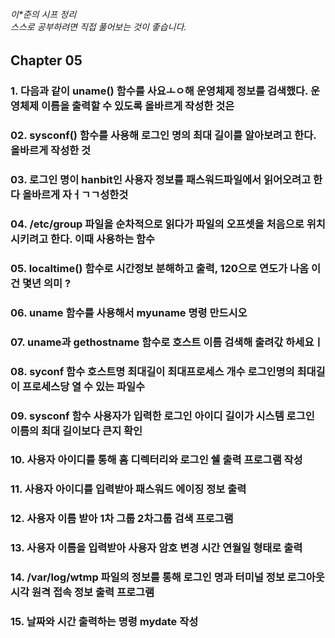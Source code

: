 ###### 이*준의 시프 정리 <br> 스스로 공부하려면 직접 풀어보는 것이 좋습니다.

## Chapter 05

### 1. 다음과 같이 uname()  함수를 사요ㅗㅇ해 운영체제 정보를 검색했다. 운영체제 이름을 출력할 수 있도록 올바르게 작성한 것은

### 02. sysconf() 함수를 사용해 로그인 명의 최대 길이를 알아보려고 한다. 올바르게 작성한 것

### 03. 로그인 명이 hanbit인 사용자 정보를 패스워드파일에서 읽어오려고 한다 올바르게 자ㅓㄱㄱ성한것

### 04. /etc/group 파일을 순차적으로 읽다가 파일의 오프셋을 처음으로 위치시키려고 한다. 이때 사용하는 함수

### 05. localtime() 함수로 시간정보 분해하고 출력, 120으로 연도가 나옴 이건 몇년 의미 ?

### 06. uname 함수를 사용해서 myuname 명령 만드시오

### 07. uname과 gethostname 함수로 호스트 이름 검색해 출려갃 하세요ㅣ

### 08. syconf 함수 호스트명 최대길이 최대프로세스 개수 로그인명의 최대길이 프로세스당 열 수 있는 파일수

### 09. sysconf 함수 사용자가 입력한 로그인 아이디 길이가 시스템 로그인 이름의 최대 길이보다 큰지 확인

### 10. 사용자 아이디를 통해 홈 디렉터리와 로그인 쉘 출력 프로그램 작성

### 11. 사용자 아이디를 입력받아 패스워드 에이징 정보 출력 

### 12. 사용자 이름 받아 1차 그룹 2차그룹 검색 프로그램

### 13. 사용자 이름을 입력받아 사용자 암호 변경 시간 연월일 형태로 출력

### 14. /var/log/wtmp 파일의 정보를 통해 로그인 명과 터미널 정보 로그아웃 시각 원격 접속 정보 출력 프로그램

### 15. 날짜와 시간 출력하는 명령 mydate 작성 
